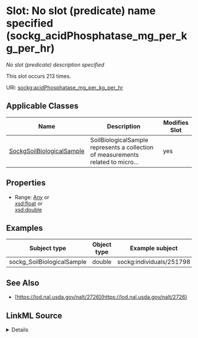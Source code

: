 

# Slot: No slot (predicate) name specified (sockg_acidPhosphatase_mg_per_kg_per_hr)


_No slot (predicate) description specified_






This slot occurs 213 times.


URI: [sockg:acidPhosphatase_mg_per_kg_per_hr](https://idir.uta.edu/sockg-ontology/docs/acidPhosphatase_mg_per_kg_per_hr)



<!-- no inheritance hierarchy -->





## Applicable Classes

| Name | Description | Modifies Slot |
| --- | --- | --- |
| [SockgSoilBiologicalSample](../classes/SockgSoilBiologicalSample.md) | SoilBiologicalSample represents a collection of measurements related to micro... |  yes  |







## Properties

* Range: [Any](../classes/Any.md)&nbsp;or&nbsp;<br />[xsd:float](http://www.w3.org/2001/XMLSchema#float)&nbsp;or&nbsp;<br />[xsd:double](http://www.w3.org/2001/XMLSchema#double)






## Examples

| Subject type | Object type | Example subject | Example object | Occurrences |
| --- | --- | --- | --- | --- |
| sockg_SoilBiologicalSample | double | sockg:individuals/251798 | 23.14453 | 213 |


## See Also

* [https://lod.nal.usda.gov/nalt/2726](https://lod.nal.usda.gov/nalt/2726)



## LinkML Source

<details>

```yaml
name: sockg_acidPhosphatase_mg_per_kg_per_hr
annotations:
  count:
    tag: count
    value: 213
description: No slot (predicate) description specified
title: No slot (predicate) name specified
examples:
- object:
    example_object: '23.14453'
    example_object_type: double
    example_predicate: sockg:acidPhosphatase_mg_per_kg_per_hr
    example_subject: sockg:individuals/251798
    example_subject_type: sockg_SoilBiologicalSample
from_schema: soc-kg
see_also:
- https://lod.nal.usda.gov/nalt/2726
rank: 1000
domain: sockg_SoilBiologicalSample
slot_uri: sockg:acidPhosphatase_mg_per_kg_per_hr
alias: sockg_acidPhosphatase_mg_per_kg_per_hr
domain_of:
- sockg_SoilBiologicalSample
range: Any
any_of:
- range: float
- range: double

```
</details>
